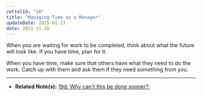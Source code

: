 ```yaml
---
zettelId: "16"
title: "Managing Time as a Manager"
updateDate: 2025-01-13
date: 2021-11-28
---
```



When you are waiting for work to be completed, think about what the future will look like. If you have time, plan for it.

When you have time, make sure that others have what they need to do the work. Catch up with them and ask them if they need something from you.

---

- **Related Note(s):** [19d: Why can't this be done sooner?](/notes/19d/);
